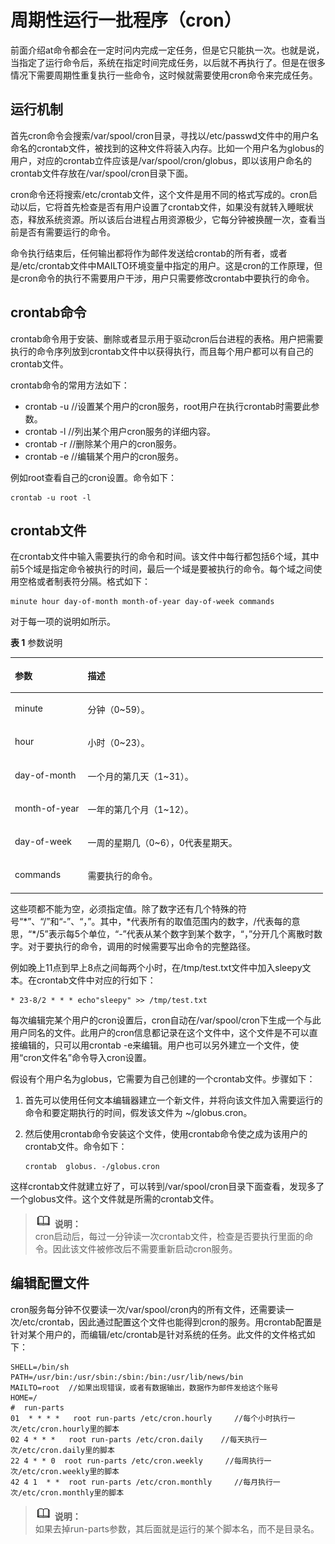 # 周期性运行一批程序（cron）<a name="ZH-CN_TOPIC_0182317346"></a>

前面介绍at命令都会在一定时问内完成一定任务，但是它只能执一次。也就是说，当指定了运行命令后，系统在指定时间完成任务，以后就不再执行了。但是在很多情况下需要周期性重复执行一些命令，这时候就需要使用cron命令来完成任务。

## 运行机制<a name="zh-cn_topic_0151921016_sf459a6cad42745d190545846dd659f5a"></a>

首先cron命令会搜索/var/spool/cron目录，寻找以/etc/passwd文件中的用户名命名的crontab文件，被找到的这种文件将装入内存。比如一个用户名为globus的用户，对应的crontab立件应该是/var/spool/cron/globus，即以该用户命名的crontab文件存放在/var/spool/cron目录下面。

cron命令还将搜索/etc/crontab文件，这个文件是用不同的格式写成的。cron启动以后，它将首先检查是否有用户设置了crontab文件，如果没有就转入睡眠状态，释放系统资源。所以该后台进程占用资源极少，它每分钟被换醒一次，查看当前是否有需要运行的命令。

命令执行结束后，任何输出都将作为邮件发送给crontab的所有者，或者是/etc/crontab文件中MAILTO环境变量中指定的用户。这是cron的工作原理，但是cron命令的执行不需要用户干涉，用户只需要修改crontab中要执行的命令。

## crontab命令<a name="zh-cn_topic_0151921016_sc2a441f0f60f4bbd9abda7ebd7db464e"></a>

crontab命令用于安装、删除或者显示用于驱动cron后台进程的表格。用户把需要执行的命令序列放到crontab文件中以获得执行，而且每个用户都可以有自己的crontab文件。

crontab命令的常用方法如下：

-   crontab -u   //设置某个用户的cron服务，root用户在执行crontab时需要此参数。
-   crontab -l    //列出某个用户cron服务的详细内容。
-   crontab -r   //删除某个用户的cron服务。
-   crontab -e  //编辑某个用户的cron服务。

例如root查看自己的cron设置。命令如下：

```
crontab -u root -l
```

## crontab文件<a name="zh-cn_topic_0151921016_s6df9ef6b5c304d2781e36d1f3281ac92"></a>

在crontab文件中输入需要执行的命令和时间。该文件中每行都包括6个域，其中前5个域是指定命令被执行的时间，最后一个域是要被执行的命令。每个域之间使用空格或者制表符分隔。格式如下：

```
minute hour day-of-month month-of-year day-of-week commands
```

对于每一项的说明如所示。

**表 1**  参数说明

<a name="zh-cn_topic_0151921016_t7d97d1204fe249d7ae0a87b4cf9a9353"></a>
<table><thead align="left"><tr id="zh-cn_topic_0151921016_r1d8017a30f5648a19724518fbc502fba"><th class="cellrowborder" valign="top" width="23.31%" id="mcps1.2.3.1.1"><p id="zh-cn_topic_0151921016_a4efedc128af6418a9113b81b6bc45280"><a name="zh-cn_topic_0151921016_a4efedc128af6418a9113b81b6bc45280"></a><a name="zh-cn_topic_0151921016_a4efedc128af6418a9113b81b6bc45280"></a>参数</p>
</th>
<th class="cellrowborder" valign="top" width="76.69%" id="mcps1.2.3.1.2"><p id="zh-cn_topic_0151921016_a0aff089cd76f4ce8b57b3d78e2d5260c"><a name="zh-cn_topic_0151921016_a0aff089cd76f4ce8b57b3d78e2d5260c"></a><a name="zh-cn_topic_0151921016_a0aff089cd76f4ce8b57b3d78e2d5260c"></a>描述</p>
</th>
</tr>
</thead>
<tbody><tr id="zh-cn_topic_0151921016_r818177ba8472416a8b1a3ad5da3993fe"><td class="cellrowborder" valign="top" width="23.31%" headers="mcps1.2.3.1.1 "><p id="zh-cn_topic_0151921016_ae9e45efeced0467fbcdb87cc563bbbc9"><a name="zh-cn_topic_0151921016_ae9e45efeced0467fbcdb87cc563bbbc9"></a><a name="zh-cn_topic_0151921016_ae9e45efeced0467fbcdb87cc563bbbc9"></a>minute</p>
</td>
<td class="cellrowborder" valign="top" width="76.69%" headers="mcps1.2.3.1.2 "><p id="zh-cn_topic_0151921016_a85a76e44d8f94ea0b0f3cdc347b64ea2"><a name="zh-cn_topic_0151921016_a85a76e44d8f94ea0b0f3cdc347b64ea2"></a><a name="zh-cn_topic_0151921016_a85a76e44d8f94ea0b0f3cdc347b64ea2"></a>分钟（0~59）。</p>
</td>
</tr>
<tr id="zh-cn_topic_0151921016_rb37d136bb14c4962a27c434fea54ca90"><td class="cellrowborder" valign="top" width="23.31%" headers="mcps1.2.3.1.1 "><p id="zh-cn_topic_0151921016_ada2b1d186b5746d0800d40771e987e58"><a name="zh-cn_topic_0151921016_ada2b1d186b5746d0800d40771e987e58"></a><a name="zh-cn_topic_0151921016_ada2b1d186b5746d0800d40771e987e58"></a>hour</p>
</td>
<td class="cellrowborder" valign="top" width="76.69%" headers="mcps1.2.3.1.2 "><p id="zh-cn_topic_0151921016_ac546d5a8e6874f948430fb1ae7b1a9b2"><a name="zh-cn_topic_0151921016_ac546d5a8e6874f948430fb1ae7b1a9b2"></a><a name="zh-cn_topic_0151921016_ac546d5a8e6874f948430fb1ae7b1a9b2"></a>小时（0~23）。</p>
</td>
</tr>
<tr id="zh-cn_topic_0151921016_r1fcedf929bd1479482bf2176f346918e"><td class="cellrowborder" valign="top" width="23.31%" headers="mcps1.2.3.1.1 "><p id="zh-cn_topic_0151921016_a2d366d6adae349ec82a24a9d6354543e"><a name="zh-cn_topic_0151921016_a2d366d6adae349ec82a24a9d6354543e"></a><a name="zh-cn_topic_0151921016_a2d366d6adae349ec82a24a9d6354543e"></a>day-of-month</p>
</td>
<td class="cellrowborder" valign="top" width="76.69%" headers="mcps1.2.3.1.2 "><p id="zh-cn_topic_0151921016_a614c715381cb4d7693b03fab8933e328"><a name="zh-cn_topic_0151921016_a614c715381cb4d7693b03fab8933e328"></a><a name="zh-cn_topic_0151921016_a614c715381cb4d7693b03fab8933e328"></a>一个月的第几天（1~31）。</p>
</td>
</tr>
<tr id="zh-cn_topic_0151921016_r162a1d415a5640b48e3ed0a711627afb"><td class="cellrowborder" valign="top" width="23.31%" headers="mcps1.2.3.1.1 "><p id="zh-cn_topic_0151921016_acc3a9f7fc87e478d9cc3969a712d806b"><a name="zh-cn_topic_0151921016_acc3a9f7fc87e478d9cc3969a712d806b"></a><a name="zh-cn_topic_0151921016_acc3a9f7fc87e478d9cc3969a712d806b"></a>month-of-year</p>
</td>
<td class="cellrowborder" valign="top" width="76.69%" headers="mcps1.2.3.1.2 "><p id="zh-cn_topic_0151921016_a9320fc6a49d44dedb32039060c335fe4"><a name="zh-cn_topic_0151921016_a9320fc6a49d44dedb32039060c335fe4"></a><a name="zh-cn_topic_0151921016_a9320fc6a49d44dedb32039060c335fe4"></a>一年的第几个月（1~12）。</p>
</td>
</tr>
<tr id="zh-cn_topic_0151921016_ra8ad0d8047f549d2850f0d67ecb0c3eb"><td class="cellrowborder" valign="top" width="23.31%" headers="mcps1.2.3.1.1 "><p id="zh-cn_topic_0151921016_a80ab684536b646e2b5bf7f3b6d6e30e0"><a name="zh-cn_topic_0151921016_a80ab684536b646e2b5bf7f3b6d6e30e0"></a><a name="zh-cn_topic_0151921016_a80ab684536b646e2b5bf7f3b6d6e30e0"></a>day-of-week</p>
</td>
<td class="cellrowborder" valign="top" width="76.69%" headers="mcps1.2.3.1.2 "><p id="zh-cn_topic_0151921016_ab370eed19e3345019d5c83c21f6fcf5e"><a name="zh-cn_topic_0151921016_ab370eed19e3345019d5c83c21f6fcf5e"></a><a name="zh-cn_topic_0151921016_ab370eed19e3345019d5c83c21f6fcf5e"></a>一周的星期几（0~6），0代表星期天。</p>
</td>
</tr>
<tr id="zh-cn_topic_0151921016_r0fc447476fb44ae6b0f478dfda8e2cc6"><td class="cellrowborder" valign="top" width="23.31%" headers="mcps1.2.3.1.1 "><p id="zh-cn_topic_0151921016_a7cfb8dd547ea4872b91a4ccd59821a04"><a name="zh-cn_topic_0151921016_a7cfb8dd547ea4872b91a4ccd59821a04"></a><a name="zh-cn_topic_0151921016_a7cfb8dd547ea4872b91a4ccd59821a04"></a>commands</p>
</td>
<td class="cellrowborder" valign="top" width="76.69%" headers="mcps1.2.3.1.2 "><p id="zh-cn_topic_0151921016_abb56c882dc5a438fad111e1232ba1b21"><a name="zh-cn_topic_0151921016_abb56c882dc5a438fad111e1232ba1b21"></a><a name="zh-cn_topic_0151921016_abb56c882dc5a438fad111e1232ba1b21"></a>需要执行的命令。</p>
</td>
</tr>
</tbody>
</table>

这些项都不能为空，必须指定值。除了数字还有几个特殊的符号“\*”、“/”和“-”、“，”。其中，\*代表所有的取值范围内的数字，/代表每的意思，“\*/5”表示每5个单位，“-”代表从某个数字到某个数字，“，”分开几个离散时数字。对于要执行的命令，调用的时候需要写出命令的完整路径。

例如晚上11点到早上8点之间每两个小时，在/tmp/test.txt文件中加入sleepy文本。在crontab文件中对应的行如下：

```
* 23-8/2 * * * echo"sleepy" >> /tmp/test.txt
```

每次编辑完某个用户的cron设置后，cron自动在/var/spool/cron下生成一个与此用户同名的文件。此用户的cron信息都记录在这个文件中，这个文件是不可以直接编辑的，只可以用crontab -e来编辑。用户也可以另外建立一个文件，使用“cron文件名”命令导入cron设置。

假设有个用户名为globus，它需要为自己创建的一个crontab文件。步骤如下：

1.  首先可以使用任何文本编辑器建立一个新文件，并将向该文件加入需要运行的命令和要定期执行的时间，假发该文件为 \~/globus.cron。
2.  然后使用crontab命令安装这个文件，使用crontab命令使之成为该用户的crontab文件。命令如下：

    ```
    crontab  globus. -/globus.cron
    ```


这样crontab文件就建立好了，可以转到/var/spool/cron目录下面查看，发现多了一个globus文件。这个文件就是所需的crontab文件。

>![](public_sys-resources/icon-note.gif) **说明：**   
>cron启动后，每过一分钟读一次crontab文件，检查是否要执行里面的命令。因此该文件被修改后不需要重新启动cron服务。  

## 编辑配置文件<a name="zh-cn_topic_0151921016_s0fa658393642440d94ef2cf59d1b08d4"></a>

cron服务每分钟不仅要读一次/var/spool/cron内的所有文件，还需要读一次/etc/crontab，因此通过配置这个文件也能得到cron的服务。用crontab配置是针对某个用户的，而编辑/etc/crontab是针对系统的任务。此文件的文件格式如下：

```
SHELL=/bin/sh
PATH=/usr/bin:/usr/sbin:/sbin:/bin:/usr/lib/news/bin
MAILTO=root  //如果出现错误，或者有数据输出，数据作为邮件发给这个账号
HOME=/
#  run-parts
01  * * * *   root run-parts /etc/cron.hourly     //每个小时执行一次/etc/cron.hourly里的脚本
02 4 * * *   root run-parts /etc/cron.daily    //每天执行一次/etc/cron.daily里的脚本
22 4 * * 0  root run-parts /etc/cron.weekly     //每周执行一次/etc/cron.weekly里的脚本
42 4 1  * *  root run-parts /etc/cron.monthly     //每月执行一次/etc/cron.monthly里的脚本
```

>![](public_sys-resources/icon-note.gif) **说明：**   
>如果去掉run-parts参数，其后面就是运行的某个脚本名，而不是目录名。  

